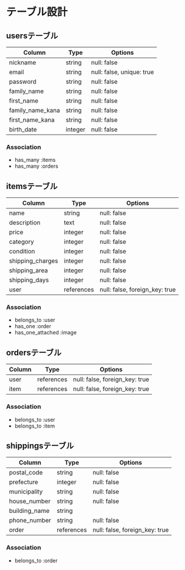 # テーブル設計

## usersテーブル

| Column           | Type    | Options                   |
| ---------------- |-------- | ------------------------- |
| nickname         | string  | null: false               |
| email            | string  | null: false, unique: true |
| password         | string  | null: false               |
| family_name      | string  | null: false               |
| first_name       | string  | null: false               |
| family_name_kana | string  | null: false               |
| first_name_kana  | string  | null: false               |
| birth_date       | integer | null: false               |

### Association

- has_many :items
- has_many :orders

## itemsテーブル

| Column           | Type       | Options                        |
| ---------------- |----------- | ------------------------------ |
| name             | string     | null: false                    |
| description      | text       | null: false                    |
| price            | integer    | null: false                    |
| category         | integer    | null: false                    |
| condition        | integer    | null: false                    |
| shipping_charges | integer    | null: false                    |
| shipping_area    | integer    | null: false                    |
| shipping_days    | integer    | null: false                    |
| user             | references | null: false, foreign_key: true |

### Association

- belongs_to :user
- has_one :order
- has_one_attached :image

## ordersテーブル

| Column    | Type       | Options                        |
| --------- |----------- | ------------------------------ |
| user      | references | null: false, foreign_key: true |
| item      | references | null: false, foreign_key: true |

### Association

- belongs_to :user
- belongs_to :item

## shippingsテーブル

| Column        | Type       | Options                        |
| ------------- |----------- | ------------------------------ |
| postal_code   | string     | null: false                    |
| prefecture    | integer    | null: false                    |
| municipality  | string     | null: false                    |
| house_number  | string     | null: false                    |
| building_name | string     |                                |
| phone_number  | string     | null: false                    |
| order         | references | null: false, foreign_key: true |

### Association

- belongs_to :order

